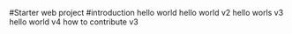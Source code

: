 #Starter web project
#introduction
hello world
hello world v2
hello worls v3
hello world v4
how to contribute v3
